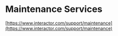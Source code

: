 # Maintenance Services

[https://www.interactor.com/support/maintenance](https://www.interactor.com/support/maintenance)